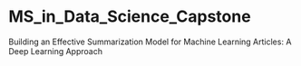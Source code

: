 # MS_in_Data_Science_Capstone
 Building an Effective Summarization Model for Machine Learning Articles: A Deep Learning Approach
